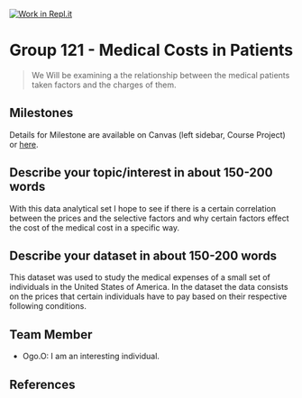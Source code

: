 [![Work in Repl.it](https://classroom.github.com/assets/work-in-replit-14baed9a392b3a25080506f3b7b6d57f295ec2978f6f33ec97e36a161684cbe9.svg)](https://classroom.github.com/online_ide?assignment_repo_id=367698&assignment_repo_type=GroupAssignmentRepo)
# Group 121 - **Medical Costs in Patients**

>We Will be examining a the relationship between the medical patients taken factors and the charges of them.

## Milestones

Details for Milestone are available on Canvas (left sidebar, Course Project) or [here](https://firas.moosvi.com/courses/data301/project/milestone01.html).

## Describe your topic/interest in about 150-200 words

With this data analytical set I hope to see if there is a certain correlation between the prices and the selective factors and why certain factors effect the cost of the medical cost in a specific way.

## Describe your dataset in about 150-200 words

This dataset was used to study the medical expenses of a small set of individuals in the United States of America. In the dataset the data consists on the prices that certain individuals have to pay based on their respective following conditions.

## Team Member

- Ogo.O: I am an interesting individual.


## References



